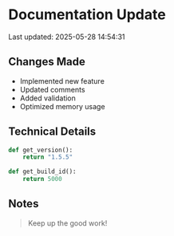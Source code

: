 # Documentation Update

Last updated: 2025-05-28 14:54:31

## Changes Made
- Implemented new feature
- Updated comments
- Added validation
- Optimized memory usage

## Technical Details
```python
def get_version():
    return "1.5.5"

def get_build_id():
    return 5000
```

## Notes
> Keep up the good work!
